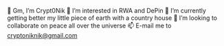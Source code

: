 👋 Gm, I’m Crypt0Nik
👀 I’m interested in RWA and DePin
🌱 I’m currently getting better my little piece of earth with a country house
💞️ I’m looking to collaborate on peace all over the universe
📫 E-mail me to cryptoniknik@gmail.com
